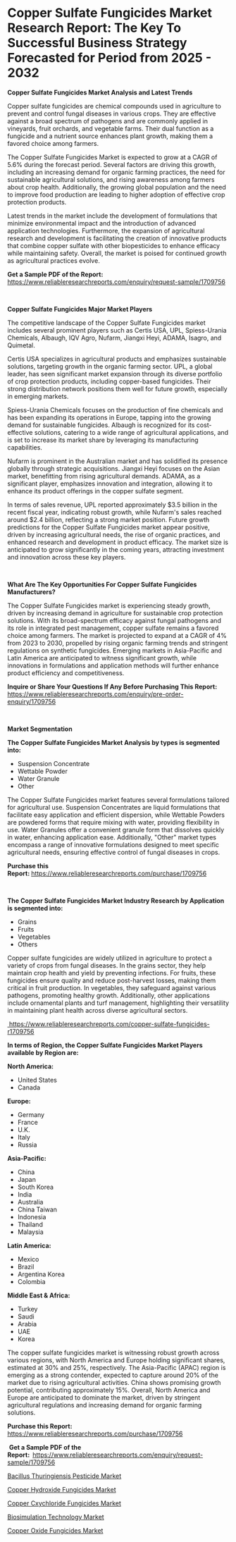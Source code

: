 <p><h1>Copper Sulfate Fungicides Market Research Report: The Key To Successful Business Strategy Forecasted for Period from 2025 - 2032</h1></p><p><strong>Copper Sulfate Fungicides Market Analysis and Latest Trends</strong></p>
<p><p>Copper sulfate fungicides are chemical compounds used in agriculture to prevent and control fungal diseases in various crops. They are effective against a broad spectrum of pathogens and are commonly applied in vineyards, fruit orchards, and vegetable farms. Their dual function as a fungicide and a nutrient source enhances plant growth, making them a favored choice among farmers.</p><p>The Copper Sulfate Fungicides Market is expected to grow at a CAGR of 5.6% during the forecast period. Several factors are driving this growth, including an increasing demand for organic farming practices, the need for sustainable agricultural solutions, and rising awareness among farmers about crop health. Additionally, the growing global population and the need to improve food production are leading to higher adoption of effective crop protection products. </p><p>Latest trends in the market include the development of formulations that minimize environmental impact and the introduction of advanced application technologies. Furthermore, the expansion of agricultural research and development is facilitating the creation of innovative products that combine copper sulfate with other biopesticides to enhance efficacy while maintaining safety. Overall, the market is poised for continued growth as agricultural practices evolve.</p></p>
<p><strong>Get a Sample PDF of the Report:&nbsp;</strong> <a href="https://www.reliableresearchreports.com/enquiry/request-sample/1709756?utm_campaign=16&utm_medium=2&utm_source=Github&utm_content=ia&utm_term=10012025&utm_id=copper-sulfate-fungicides">https://www.reliableresearchreports.com/enquiry/request-sample/1709756</a></p>
<p>&nbsp;</p>
<p><strong>Copper Sulfate Fungicides Major Market Players</strong></p>
<p><p>The competitive landscape of the Copper Sulfate Fungicides market includes several prominent players such as Certis USA, UPL, Spiess-Urania Chemicals, Albaugh, IQV Agro, Nufarm, Jiangxi Heyi, ADAMA, Isagro, and Quimetal. </p><p>Certis USA specializes in agricultural products and emphasizes sustainable solutions, targeting growth in the organic farming sector. UPL, a global leader, has seen significant market expansion through its diverse portfolio of crop protection products, including copper-based fungicides. Their strong distribution network positions them well for future growth, especially in emerging markets.</p><p>Spiess-Urania Chemicals focuses on the production of fine chemicals and has been expanding its operations in Europe, tapping into the growing demand for sustainable fungicides. Albaugh is recognized for its cost-effective solutions, catering to a wide range of agricultural applications, and is set to increase its market share by leveraging its manufacturing capabilities.</p><p>Nufarm is prominent in the Australian market and has solidified its presence globally through strategic acquisitions. Jiangxi Heyi focuses on the Asian market, benefitting from rising agricultural demands. ADAMA, as a significant player, emphasizes innovation and integration, allowing it to enhance its product offerings in the copper sulfate segment.</p><p>In terms of sales revenue, UPL reported approximately $3.5 billion in the recent fiscal year, indicating robust growth, while Nufarm's sales reached around $2.4 billion, reflecting a strong market position. Future growth predictions for the Copper Sulfate Fungicides market appear positive, driven by increasing agricultural needs, the rise of organic practices, and enhanced research and development in product efficacy. The market size is anticipated to grow significantly in the coming years, attracting investment and innovation across these key players.</p></p>
<p>&nbsp;</p>
<p><strong>What Are The Key Opportunities For Copper Sulfate Fungicides Manufacturers?</strong></p>
<p><p>The Copper Sulfate Fungicides market is experiencing steady growth, driven by increasing demand in agriculture for sustainable crop protection solutions. With its broad-spectrum efficacy against fungal pathogens and its role in integrated pest management, copper sulfate remains a favored choice among farmers. The market is projected to expand at a CAGR of 4% from 2023 to 2030, propelled by rising organic farming trends and stringent regulations on synthetic fungicides. Emerging markets in Asia-Pacific and Latin America are anticipated to witness significant growth, while innovations in formulations and application methods will further enhance product efficiency and competitiveness.</p></p>
<p><strong>Inquire or Share Your Questions If Any Before Purchasing This Report:</strong> <a href="https://www.reliableresearchreports.com/enquiry/pre-order-enquiry/1709756?utm_campaign=16&utm_medium=2&utm_source=Github&utm_content=ia&utm_term=10012025&utm_id=copper-sulfate-fungicides">https://www.reliableresearchreports.com/enquiry/pre-order-enquiry/1709756</a></p>
<p>&nbsp;</p>
<p><strong>Market Segmentation</strong></p>
<p><strong>The Copper Sulfate Fungicides Market Analysis by types is segmented into:</strong></p>
<p><ul><li>Suspension Concentrate</li><li>Wettable Powder</li><li>Water Granule</li><li>Other</li></ul></p>
<p><p>The Copper Sulfate Fungicides market features several formulations tailored for agricultural use. Suspension Concentrates are liquid formulations that facilitate easy application and efficient dispersion, while Wettable Powders are powdered forms that require mixing with water, providing flexibility in use. Water Granules offer a convenient granule form that dissolves quickly in water, enhancing application ease. Additionally, "Other" market types encompass a range of innovative formulations designed to meet specific agricultural needs, ensuring effective control of fungal diseases in crops.</p></p>
<p><strong>Purchase this Report:&nbsp;</strong><a href="https://www.reliableresearchreports.com/purchase/1709756?utm_campaign=16&utm_medium=2&utm_source=Github&utm_content=ia&utm_term=10012025&utm_id=copper-sulfate-fungicides">https://www.reliableresearchreports.com/purchase/1709756</a></p>
<p>&nbsp;</p>
<p><strong>The Copper Sulfate Fungicides Market Industry Research by Application is segmented into:</strong></p>
<p><ul><li>Grains</li><li>Fruits</li><li>Vegetables</li><li>Others</li></ul></p>
<p><p>Copper sulfate fungicides are widely utilized in agriculture to protect a variety of crops from fungal diseases. In the grains sector, they help maintain crop health and yield by preventing infections. For fruits, these fungicides ensure quality and reduce post-harvest losses, making them critical in fruit production. In vegetables, they safeguard against various pathogens, promoting healthy growth. Additionally, other applications include ornamental plants and turf management, highlighting their versatility in maintaining plant health across diverse agricultural sectors.</p></p>
<p><a href="https://www.reliableresearchreports.com/copper-sulfate-fungicides-r1709756?utm_campaign=16&utm_medium=2&utm_source=Github&utm_content=ia&utm_term=10012025&utm_id=copper-sulfate-fungicides">&nbsp;https://www.reliableresearchreports.com/copper-sulfate-fungicides-r1709756</a></p>
<p><strong>In terms of Region, the Copper Sulfate Fungicides Market Players available by Region are:</strong></p>
<p>
    <p> <strong> North America: </strong>
        <ul>
            <li>United States</li>
            <li>Canada</li>
        </ul>
        </p> 
    <p> <strong> Europe: </strong>
        <ul>
            <li>Germany</li>
            <li>France</li>
            <li>U.K.</li>
            <li>Italy</li>
            <li>Russia</li>
        </ul>
        </p> 
    <p> <strong> Asia-Pacific: </strong>
        <ul>
            <li>China</li>
            <li>Japan</li>
            <li>South Korea</li>
            <li>India</li>
            <li>Australia</li>
            <li>China Taiwan</li>
            <li>Indonesia</li>
            <li>Thailand</li>
            <li>Malaysia</li>
        </ul>
        </p> 
    <p> <strong> Latin America: </strong>
        <ul>
            <li>Mexico</li>
            <li>Brazil</li>
            <li>Argentina Korea</li>
            <li>Colombia</li>
        </ul>
        </p> 
    <p> <strong> Middle East & Africa: </strong>
        <ul>
            <li>Turkey</li>
            <li>Saudi</li>
            <li>Arabia</li>
            <li>UAE</li>
            <li>Korea</li>
        </ul>
    </p>
    </p>
<p><p>The copper sulfate fungicides market is witnessing robust growth across various regions, with North America and Europe holding significant shares, estimated at 30% and 25%, respectively. The Asia-Pacific (APAC) region is emerging as a strong contender, expected to capture around 20% of the market due to rising agricultural activities. China shows promising growth potential, contributing approximately 15%. Overall, North America and Europe are anticipated to dominate the market, driven by stringent agricultural regulations and increasing demand for organic farming solutions.</p></p>
<p><strong>Purchase this Report: </strong><a href="https://www.reliableresearchreports.com/purchase/1709756?utm_campaign=16&utm_medium=2&utm_source=Github&utm_content=ia&utm_term=10012025&utm_id=copper-sulfate-fungicides">https://www.reliableresearchreports.com/purchase/1709756</a></p>
<p>&nbsp;<strong>Get a Sample PDF of the Report:&nbsp;&nbsp;</strong><a href="https://www.reliableresearchreports.com/enquiry/request-sample/1709756?utm_campaign=16&utm_medium=2&utm_source=Github&utm_content=ia&utm_term=10012025&utm_id=copper-sulfate-fungicides">https://www.reliableresearchreports.com/enquiry/request-sample/1709756</a></p>
<p><strong></strong></p>
<p><p><a href="https://github.com/norbeludie83/Market-Research-Report-List-1/blob/main/bacillus-thuringiensis-pesticide-market.md?utm_campaign=16&utm_medium=2&utm_source=Github&utm_content=ia&utm_term=10012025&utm_id=copper-sulfate-fungicides">Bacillus Thuringiensis Pesticide Market</a></p><p><a href="https://github.com/shirleenfraker87/Market-Research-Report-List-1/blob/main/copper-hydroxide-fungicides-market.md?utm_campaign=16&utm_medium=2&utm_source=Github&utm_content=ia&utm_term=10012025&utm_id=copper-sulfate-fungicides">Copper Hydroxide Fungicides Market</a></p><p><a href="https://github.com/jerhoskinson197676/Market-Research-Report-List-1/blob/main/copper-cxychloride-fungicides-market.md?utm_campaign=16&utm_medium=2&utm_source=Github&utm_content=ia&utm_term=10012025&utm_id=copper-sulfate-fungicides">Copper Cxychloride Fungicides Market</a></p><p><a href="https://github.com/JosephineMcguire65/Market-Research-Report-List-1/blob/main/biosimulation-technology-market.md?utm_campaign=16&utm_medium=2&utm_source=Github&utm_content=ia&utm_term=10012025&utm_id=copper-sulfate-fungicides">Biosimulation Technology Market</a></p><p><a href="https://github.com/mezokathleen834/Market-Research-Report-List-1/blob/main/copper-oxide-fungicides-market.md?utm_campaign=16&utm_medium=2&utm_source=Github&utm_content=ia&utm_term=10012025&utm_id=copper-sulfate-fungicides">Copper Oxide Fungicides Market</a></p></p>
